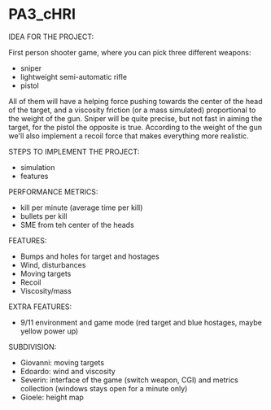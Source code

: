 # PA3_cHRI
IDEA FOR THE PROJECT:

First person shooter game, where you can pick three different weapons:
- sniper
- lightweight semi-automatic rifle
- pistol

All of them will have a helping force pushing towards the center of the head of the target, and a viscosity friction (or a mass simulated) proportional to the weight of the gun. Sniper will be quite precise, but not fast in aiming the target, for the pistol the opposite is true. According to the weight of the gun we'll also implement a recoil force that makes everything more realistic.

STEPS TO IMPLEMENT THE PROJECT:
- simulation
- features

PERFORMANCE METRICS:
- kill per minute (average time per kill)
- bullets per kill
- SME from teh center of the heads

FEATURES:
- Bumps and holes for target and hostages
- Wind, disturbances 
- Moving targets
- Recoil
- Viscosity/mass

EXTRA FEATURES:
- 9/11 environment and game mode (red target and blue hostages, maybe yellow power up)


SUBDIVISION:
- Giovanni: moving targets
- Edoardo: wind and viscosity
- Severin: interface of the game (switch weapon, CGI) and metrics collection (windows stays open for a minute only)
- Gioele: height map